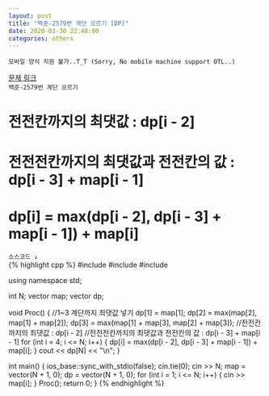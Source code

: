 ```yaml
---  
layout: post  
title: "백준-2579번 계단 오르기 [DP]"  
date: 2020-03-30 22:48:00  
categories: others  
---  
```

`모바일 양식 지원 불가..T_T (Sorry, No mobile machine support OTL..) `

<a href="https://www.acmicpc.net/problem/2579" target="_blank">문제 링크</a>  
`백준-2579번 계단 오르기`  

<h1>전전칸까지의 최댓값 : dp[i - 2]</h1>
<h1>전전전칸까지의 최댓값과 전전칸의 값 : dp[i - 3] + map[i - 1]</h1>
<h1>dp[i] = max(dp[i - 2], dp[i - 3] + map[i - 1]) + map[i]</h1>  

`소스코드 ↓`  
{% highlight cpp %}
#include <iostream>
#include <vector>
#include <algorithm>

using namespace std;

int N;
vector<int> map;
vector<int> dp;

void Proc()
{
	//1~3 계단까지 최댓값 넣기
	dp[1] = map[1];
	dp[2] = max(map[2], map[1] + map[2]);
	dp[3] = max(map[1] + map[3], map[2] + map[3]);
	//전전칸까지의 최댓값 : dp[i - 2]
	//전전전칸까지의 최댓값과 전전칸의 값 : dp[i - 3] + map[i - 1]
	for (int i = 4; i <= N; i++)
	{
		dp[i] = max(dp[i - 2], dp[i - 3] + map[i - 1]) + map[i];
	}
	cout << dp[N] << "\n";
}

int main()
{
	ios_base::sync_with_stdio(false);
	cin.tie(0);
	cin >> N;
	map = vector<int>(N + 1, 0);
	dp = vector<int>(N + 1, 0);
	for (int i = 1; i <= N; i++)
	{
		cin >> map[i];
	}
	Proc();
	return 0;
}
{% endhighlight %}
